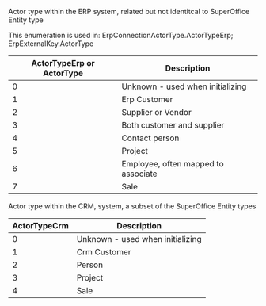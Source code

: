 
Actor type within the ERP system, related but not identitcal to SuperOffice Entity type

This enumeration is used in: ErpConnectionActorType.ActorTypeErp; ErpExternalKey.ActorType

| ActorTypeErp or ActorType | Description |
|---|---|
| 0 | Unknown - used when initializing |
| 1 | Erp Customer |
| 2 | Supplier or Vendor |
| 3 | Both customer and supplier |
| 4 | Contact person |
| 5 | Project |
| 6 | Employee, often mapped to associate |
| 7 | Sale |

Actor type within the CRM, system, a subset of the SuperOffice Entity types

| ActorTypeCrm | Description |
|---|---|
| 0 | Unknown - used when initializing |
| 1 | Crm Customer |
| 2 | Person |
| 3 | Project |
| 4 | Sale |
